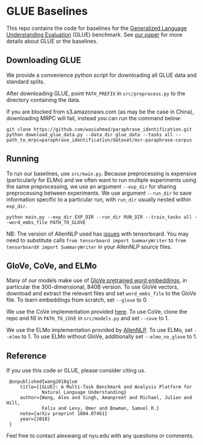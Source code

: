 # GLUE Baselines
This repo contains the code for baselines for the [Generalized Language Understanding Evaluation](https://gluebenchmark.com/) (GLUE) benchmark.
See [our paper](https://openreview.net/pdf?id=rJ4km2R5t7) for more details about GLUE or the baselines.


## Downloading GLUE

We provide a convenience python script for downloading all GLUE data and standard splits.

After downloading GLUE, point ``PATH_PREFIX`` in  ``src/preprocess.py`` to the directory containing the data.

If you are blocked from s3.amazonaws.com (as may be the case in China), downloading MRPC will fail, instead you can run the command below:

```
git clone https://github.com/wasiahmad/paraphrase_identification.git
python download_glue_data.py --data_dir glue_data --tasks all --path_to_mrpc=paraphrase_identification/dataset/msr-paraphrase-corpus
```

## Running

To run our baselines, use ``src/main.py``.
Because preprocessing is expensive (particularly for ELMo) and we often want to run multiple experiments using the same preprocessing, we use an argument ``--exp_dir`` for sharing preprocessing between experiments. We use argument ``--run_dir`` to save information specific to a particular run, with ``run_dir`` usually nested within ``exp_dir``.


```
python main.py --exp_dir EXP_DIR --run_dir RUN_DIR --train_tasks all --word_embs_file PATH_TO_GLOVE
```

NB: The version of AllenNLP used has [issues](https://github.com/allenai/allennlp/issues/342) with tensorboard. You may need to substitute calls ``from tensorboard import SummaryWriter`` to ``from tensorboardX import SummaryWriter`` in your AllenNLP source files.


## GloVe, CoVe, and ELMo

Many of our models make use of [GloVe pretrained word embeddings](https://nlp.stanford.edu/projects/glove/), in particular the 300-dimensional, 840B version.
To use GloVe vectors, download and extract the relevant files and set ``word_embs_file`` to the GloVe file.
To learn embeddings from scratch, set ``--glove`` to 0.

We use the CoVe implementation provided [here](https://github.com/salesforce/cove).
To use CoVe, clone the repo and fill in ``PATH_TO_COVE`` in ``src/models.py`` and set ``--cove`` to 1.

We use the ELMo implementation provided by [AllenNLP](https://github.com/allenai/allennlp/blob/master/tutorials/how_to/elmo.md).
To use ELMo, set ``--elmo`` to 1. To use ELMo without GloVe, additionally set ``--elmo_no_glove`` to 1.

## Reference

If you use this code or GLUE, please consider citing us.

```
 @unpublished{wang2018glue
     title={{GLUE}: A Multi-Task Benchmark and Analysis Platform for
             Natural Language Understanding}
     author={Wang, Alex and Singh, Amanpreet and Michael, Julian and Hill,
             Felix and Levy, Omer and Bowman, Samuel R.}
     note={arXiv preprint 1804.07461}
     year={2018}
 }
```

Feel free to contact alexwang _at_ nyu.edu with any questions or comments.
